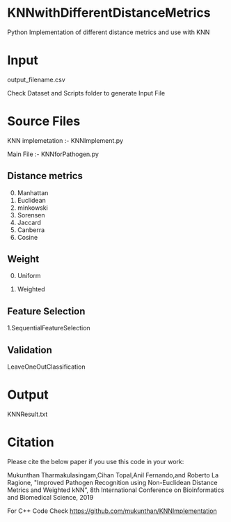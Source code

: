 # KNNwithDifferentDistanceMetrics
Python Implementation of different distance metrics and use with KNN

# Input
output_filename.csv

Check Dataset and Scripts folder to generate Input File

# Source Files

KNN implemetation :- KNNImplement.py

Main  File :- KNNforPathogen.py

## Distance metrics

0. Manhattan
1. Euclidean
2. minkowski
3. Sorensen
4. Jaccard
5. Canberra
6. Cosine

## Weight

0. Uniform

1. Weighted

## Feature Selection

1.SequentialFeatureSelection

## Validation

LeaveOneOutClassification


# Output

KNNResult.txt


# Citation

Please cite the below paper if you use this code in your work:

Mukunthan Tharmakulasingam,Cihan Topal,Anil Fernando,and Roberto La Ragione, "Improved Pathogen Recognition using Non-Euclidean Distance Metrics and Weighted kNN”, 8th International Conference on Bioinformatics and Biomedical Science, 2019

For C++ Code Check
https://github.com/mukunthan/KNNImplementation

